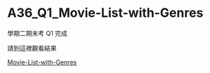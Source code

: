# A36_Q1_Movie-List-with-Genres

學期二期末考 Q1 完成

請到這裡觀看結果

<a href="https://hsuchiashih.github.io/A36_Q1_Movie-List-with-Genres/Movietest.html"> Movie-List-with-Genres
</a>
